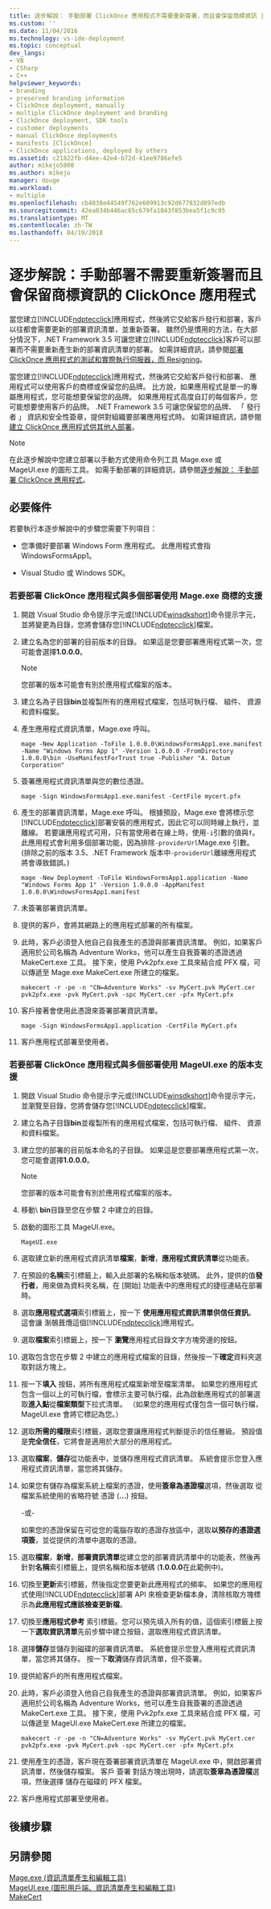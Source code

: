 ```yaml
---
title: 逐步解說： 手動部署 ClickOnce 應用程式不需要重新簽署，而且會保留商標資訊 |Microsoft 文件
ms.custom: ''
ms.date: 11/04/2016
ms.technology: vs-ide-deployment
ms.topic: conceptual
dev_langs:
- VB
- CSharp
- C++
helpviewer_keywords:
- branding
- preserved branding information
- ClickOnce deployment, manually
- multiple ClickOnce deployment and branding
- ClickOnce deployment, SDK tools
- customer deployments
- manual ClickOnce deployments
- manifests [ClickOnce]
- ClickOnce applications, deployed by others
ms.assetid: c21822fb-d4ee-42e4-b72d-41ee9786efe5
author: mikejo5000
ms.author: mikejo
manager: douge
ms.workload:
- multiple
ms.openlocfilehash: cb4838e44549f762e609913c92d677832d897edb
ms.sourcegitcommit: 42ea834b446ac65c679fa1043f853bea5f1c9c95
ms.translationtype: MT
ms.contentlocale: zh-TW
ms.lasthandoff: 04/19/2018
---
```

# <a name="walkthrough-manually-deploying-a-clickonce-application-that-does-not-require-re-signing-and-that-preserves-branding-information"></a>逐步解說：手動部署不需要重新簽署而且會保留商標資訊的 ClickOnce 應用程式
當您建立[!INCLUDE[ndptecclick](../deployment/includes/ndptecclick_md.md)]應用程式，然後將它交給客戶發行和部署，客戶以往都會需要更新的部署資訊清單，並重新簽署。 雖然仍是慣用的方法，在大部分情況下，.NET Framework 3.5 可讓您建立[!INCLUDE[ndptecclick](../deployment/includes/ndptecclick_md.md)]客戶可以部署而不需要重新產生新的部署資訊清單的部署。 如需詳細資訊，請參閱[部署 ClickOnce 應用程式的測試和實際執行伺服器，而 Resigning](../deployment/deploying-clickonce-applications-for-testing-and-production-servers-without-resigning.md)。  
  
 當您建立[!INCLUDE[ndptecclick](../deployment/includes/ndptecclick_md.md)]應用程式，然後將它交給客戶發行和部署、 應用程式可以使用客戶的商標或保留您的品牌。 比方說，如果應用程式是單一的專屬應用程式，您可能想要保留您的品牌。 如果應用程式高度自訂的每個客戶，您可能想要使用客戶的品牌。 .NET Framework 3.5 可讓您保留您的品牌、 「 發行者 」 資訊和安全性簽章，提供對組織要部署應用程式時。 如需詳細資訊，請參閱[建立 ClickOnce 應用程式供其他人部署](../deployment/creating-clickonce-applications-for-others-to-deploy.md)。  
  
> [!NOTE]
>  在此逐步解說中您建立部署以手動方式使用命令列工具 Mage.exe 或 MageUI.exe 的圖形工具。 如需手動部署的詳細資訊，請參閱[逐步解說： 手動部署 ClickOnce 應用程式](../deployment/walkthrough-manually-deploying-a-clickonce-application.md)。  
  
## <a name="prerequisites"></a>必要條件  
 若要執行本逐步解說中的步驟您需要下列項目：  
  
-   您準備好要部署 Windows Form 應用程式。 此應用程式會指 WindowsFormsApp1。  
  
-   Visual Studio 或 Windows SDK。  
  
### <a name="to-deploy-a-clickonce-application-with-multiple-deployment-and-branding-support-using-mageexe"></a>若要部署 ClickOnce 應用程式與多個部署使用 Mage.exe 商標的支援  
  
1.  開啟 Visual Studio 命令提示字元或[!INCLUDE[winsdkshort](../debugger/debug-interface-access/includes/winsdkshort_md.md)]命令提示字元，並將變更為目錄，您將會儲存您[!INCLUDE[ndptecclick](../deployment/includes/ndptecclick_md.md)]檔案。  
  
2.  建立名為您的部署的目前版本的目錄。 如果這是您要部署應用程式第一次，您可能會選擇**1.0.0.0**。  
  
    > [!NOTE]
    >  您部署的版本可能會有別於應用程式檔案的版本。  
  
3.  建立名為子目錄**bin**並複製所有的應用程式檔案，包括可執行檔、 組件、 資源和資料檔案。  
  
4.  產生應用程式資訊清單，Mage.exe 呼叫。  
  
    ```  
    mage -New Application -ToFile 1.0.0.0\WindowsFormsApp1.exe.manifest -Name "Windows Forms App 1" -Version 1.0.0.0 -FromDirectory 1.0.0.0\bin -UseManifestForTrust true -Publisher "A. Datum Corporation"  
    ```  
  
5.  簽署應用程式資訊清單與您的數位憑證。  
  
    ```  
    mage -Sign WindowsFormsApp1.exe.manifest -CertFile mycert.pfx  
    ```  
  
6.  產生的部署資訊清單，Mage.exe 呼叫。 根據預設，Mage.exe 會將標示您[!INCLUDE[ndptecclick](../deployment/includes/ndptecclick_md.md)]部署安裝的應用程式，因此它可以同時線上執行，並離線。 若要讓應用程式可用，只有當使用者在線上時，使用`-i`引數的值與`f`。 此應用程式會利用多個部署功能，因為排除`-providerUrl`Mage.exe 引數。 (排除之前的版本 3.5、.NET Framework 版本中`-providerUrl`離線應用程式將會導致錯誤。)  
  
    ```  
    mage -New Deployment -ToFile WindowsFormsApp1.application -Name "Windows Forms App 1" -Version 1.0.0.0 -AppManifest 1.0.0.0\WindowsFormsApp1.manifest   
    ```  
  
7.  未簽署部署資訊清單。  
  
8.  提供的客戶，會將其網路上的應用程式部署的所有檔案。  
  
9. 此時，客戶必須登入他自己自我產生的憑證與部署資訊清單。 例如，如果客戶適用於公司名稱為 Adventure Works，他可以產生自我簽署的憑證透過 MakeCert.exe 工具。 接下來，使用 Pvk2pfx.exe 工具來結合成 PFX 檔，可以傳遞至 Mage.exe MakeCert.exe 所建立的檔案。  
  
    ```  
    makecert -r -pe -n "CN=Adventure Works" -sv MyCert.pvk MyCert.cer  
    pvk2pfx.exe -pvk MyCert.pvk -spc MyCert.cer -pfx MyCert.pfx  
    ```  
  
10. 客戶接著會使用此憑證來簽署部署資訊清單。  
  
    ```  
    mage -Sign WindowsFormsApp1.application -CertFile MyCert.pfx  
    ```  
  
11. 客戶應用程式部署至使用者。  
  
### <a name="to-deploy-a-clickonce-application-with-multiple-deployment-and-branding-support-using-mageuiexe"></a>若要部署 ClickOnce 應用程式與多個部署使用 MageUI.exe 的版本支援  
  
1.  開啟 Visual Studio 命令提示字元或[!INCLUDE[winsdkshort](../debugger/debug-interface-access/includes/winsdkshort_md.md)]命令提示字元，並瀏覽至目錄，您將會儲存您[!INCLUDE[ndptecclick](../deployment/includes/ndptecclick_md.md)]檔案。  
  
2.  建立名為子目錄**bin**並複製所有的應用程式檔案，包括可執行檔、 組件、 資源和資料檔案。  
  
3.  建立您的部署的目前版本命名的子目錄。 如果這是您要部署應用程式第一次，您可能會選擇**1.0.0.0**。  
  
    > [!NOTE]
    >  您部署的版本可能會有別於應用程式檔案的版本。  
  
4.  移動\\ **bin**目錄至您在步驟 2 中建立的目錄。  
  
5.  啟動的圖形工具 MageUI.exe。  
  
    ```  
    MageUI.exe  
    ```  
  
6.  選取建立新的應用程式資訊清單**檔案**，**新增**，**應用程式資訊清單**從功能表。  
  
7.  在預設的**名稱**索引標籤上，輸入此部署的名稱和版本號碼。 此外，提供的值**發行者**，用來做為資料夾名稱，在 [開始] 功能表中的應用程式的捷徑連結在部署時。  
  
8.  選取**應用程式選項**索引標籤上，按一下 **使用應用程式資訊清單供信任資訊**。 這會讓 淛鵸葺爦這個[!INCLUDE[ndptecclick](../deployment/includes/ndptecclick_md.md)]應用程式。  
  
9. 選取**檔案**索引標籤上，按一下 **瀏覽**應用程式目錄文字方塊旁邊的按鈕。  
  
10. 選取包含您在步驟 2 中建立的應用程式檔案的目錄，然後按一下**確定**資料夾選取對話方塊上。  
  
11. 按一下**填入** 按鈕，將所有應用程式檔案新增至檔案清單。 如果您的應用程式包含一個以上的可執行檔，會標示主要可執行檔，此為啟動應用程式的部署選取**進入點**從**檔案類型**下拉式清單。 （如果您的應用程式僅包含一個可執行檔，MageUI.exe 會將它標記為您。）  
  
12. 選取**所需的權限**索引標籤，選取您要讓應用程式判斷提示的信任層級。 預設值是**完全信任**，它將會是適用於大部分的應用程式。  
  
13. 選取**檔案**，**儲存**從功能表中，並儲存應用程式資訊清單。 系統會提示您登入應用程式資訊清單，當您將其儲存。  
  
14. 如果您有儲存為檔案系統上檔案的憑證，使用**簽章為憑證檔**選項，然後選取 從檔案系統使用的省略符號 憑證 (**...**) 按鈕。  
  
     -或-  
  
     如果您的憑證保留在可從您的電腦存取的憑證存放區中，選取**以預存的憑證選項簽**，並從提供的清單中選取的憑證。  
  
15. 選取**檔案**，**新增**，**部署資訊清單**從建立您的部署資訊清單中的功能表，然後再針對**名稱**索引標籤上，提供名稱和版本號碼 (**1.0.0.0**在此範例中)。  
  
16. 切換至**更新**索引標籤，然後指定您要更新此應用程式的頻率。 如果您的應用程式使用[!INCLUDE[ndptecclick](../deployment/includes/ndptecclick_md.md)]部署 API 來檢查更新檔本身，清除核取方塊標示為**此應用程式應該檢查更新檔**。  
  
17. 切換至**應用程式參考** 索引標籤。您可以預先填入所有的值，這個索引標籤上按一下**選取資訊清單**先前步驟中建立按鈕，選取應用程式資訊清單。  
  
18. 選擇**儲存**並儲存到磁碟的部署資訊清單。 系統會提示您登入應用程式資訊清單，當您將其儲存。 按一下**取消**儲存資訊清單，但不簽署。  
  
19. 提供給客戶的所有應用程式檔案。  
  
20. 此時，客戶必須登入他自己自我產生的憑證與部署資訊清單。 例如，如果客戶適用於公司名稱為 Adventure Works，他可以產生自我簽署的憑證透過 MakeCert.exe 工具。 接下來，使用 Pvk2pfx.exe 工具來結合成 PFX 檔，可以傳遞至 MageUI.exe MakeCert.exe 所建立的檔案。  
  
    ```  
    makecert -r -pe -n "CN=Adventure Works" -sv MyCert.pvk MyCert.cer  
    pvk2pfx.exe -pvk MyCert.pvk -spc MyCert.cer -pfx MyCert.pfx  
    ```  
  
21. 使用產生的憑證，客戶現在簽署部署資訊清單在 MageUI.exe 中，開啟部署資訊清單，然後儲存檔案。 客戶 簽署 對話方塊出現時，請選取**簽章為憑證檔**選項，然後選擇 儲存在磁碟的 PFX 檔案。  
  
22. 客戶應用程式部署至使用者。  
  
## <a name="next-steps"></a>後續步驟  
  
## <a name="see-also"></a>另請參閱  
 [Mage.exe (資訊清單產生和編輯工具)](/dotnet/framework/tools/mage-exe-manifest-generation-and-editing-tool)   
 [MageUI.exe (圖形用戶端、資訊清單產生和編輯工具)](/dotnet/framework/tools/mageui-exe-manifest-generation-and-editing-tool-graphical-client)   
 [MakeCert](https://msdn.microsoft.com/library/windows/desktop/aa386968.aspx)